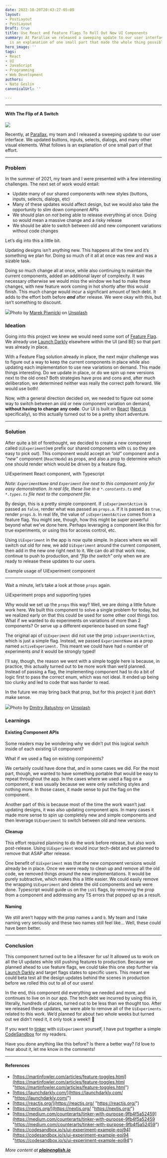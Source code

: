 ```yaml
---
date: 2022-10-20T20:43:27-05:00
layout:
- PostLayout
- PostLayout
Draft: true
title: Use React and Feature Flags To Roll Out New UI Components
summary: At Parallax we released a sweeping update to our user interface. What follows
  is an explanation of one small part that made the whole thing possible.
hero_image: ''
tags:
- React
- UI
- JavaScript
- Programming
- Web Development
authors:
- Nate Geslin
canonicalUrl: ''

---
```

***

#### With The Flip of A Switch

![](https://cdn-images-1.medium.com/max/1600/0*sViPWB4sXg5xE1TT)

Recently, at [Parallax](https://www.getparallax.com/), my team and I released a sweeping update to our user interface. We updated buttons, inputs, selects, dialogs, and many other visual elements. What follows is an explanation of one small part of that effort.

***

### Problem

In the summer of 2021, my team and I were presented with a few interesting challenges. The next set of work would entail:

* Update many of our shared components with new styles (buttons, inputs, selects, dialogs, etc)
* Many of these updates would affect design, but we would also take the opportunity to slim down component APIs
* We should plan on _not_ being able to release everything at once. Doing so would mean a massive change and a risky release
* We should be able to switch between old and new component variations without code changes

Let’s dig into this a little bit.

Updating designs isn’t anything new. This happens all the time and it’s something we plan for. Doing so much of it all at once was new and was a sizable task.

Doing so much change all at once, while also continuing to maintain the current components, added an additional layer of complexity. It was necessary otherwise we would miss the window we had to make these changes, with new feature work coming in hot shortly after this would finish. This much change would incur a significant amount of tech debt. It adds to the effort both before **_and_** after release. We were okay with this, but isn’t something to discount.

![](https://cdn-images-1.medium.com/max/1600/0*cPFx-0XPU4uapH0z)Photo by [Marek Piwnicki](https://unsplash.com/@marekpiwnicki?utm_source=medium&utm_medium=referral) on [Unsplash](https://unsplash.com?utm_source=medium&utm_medium=referral)

### Ideation

Going into this project we knew we would need some sort of [Feature Flag](https://martinfowler.com/articles/feature-toggles.html). We already use [Launch Darkly](https://launchdarkly.com/) elsewhere within the UI (and BE) so that part was already in place.

With a Feature Flag solution already in place, the next major challenge was to figure out a way to keep the current components in place while also updating each implementation to use new variations on demand. This made things interesting. Do we update in place, or do we spin up new versions next to the old ones? Both strategies have pros and cons and, after much deliberation, we determined neither was really the correct path forward. We would use both!

Now, with a general direction decided on, we needed to figure out some way to switch between an old or new component variation on demand, **without having to change any code**. Our UI is built on [React](https://reactjs.org/) ([Next.js](https://nextjs.org/) specifically), so this actually turned out to be a pretty short adventure.

***

### Solution

After quite a bit of forethought, we decided to create a new component called `UiExperiment`(we prefix our shared components with `Ui` so they are easy to pick out). This component would accept an _“old”_ component and a _“new”_ component (`ReactNode`) as props, and also a prop to determine which one should render which would be driven by a feature flag.

UiExperiment React component, with Typescript

_Note: `ExperimentName` and `Experiment` live next to this component only for easy demonstration. In real life, these live in a `*.constants.ts` and `*.types.ts` file next to the component file._

By design, this is a pretty simple component. If `isExperimentActive` is passed as `false`, render what was passed as `props.a`. If it is passed as `true`, render `props.b`. In real life, the value of `isExperimentActive` comes from a feature flag. You might see, though, how this might be super powerful beyond what we’ve done here. Perhaps leveraging a component like this for true experiments, or using this for access control, etc.

Using `UiExperiment` in the app is now quite simple. In places where we will switch out old for new, we add `UiExperiment` around the current component, then add in the new one right next to it. We can do all that work now, continue to push to production, and “_flip the switch”_ only when we are ready to release these updates to our users.

Example usage of UiExperiment component

***

Wait a minute, let’s take a look at those `props` again.

UiExperiment props and supporting types

Why would we set up the `props` this way? Well, we are doing a little future work here. We built this component to solve a single problem for today, but we realized early on that this could be used for some other cool things too. What if we wanted to do experiments on variations of more than 2 components? Or serve up a different experience based on some flag?

The original api of `UiExperiment` did not use the prop `isExperimentActive`, which is just a simple flag. Instead, we passed `ExperimentName` as a prop named `activeExperiment.` This meant we could have had `n` number of experiments _and_ it would be strongly typed!

I’ll say, though, the reason we went with a simple toggle here is because, in practice, this actually turned out to be more work than we’d planned. Instead of passing a flag, the implementing component had to do a bit of logic first to pass the correct enum, which was not ideal. It ended up being too clunky and led to code that was harder to read.

In the future we may bring back that prop, but for this project it just didn’t make sense.

![](https://cdn-images-1.medium.com/max/1600/0*KuSbG_9VWTVEbHJV)Photo by [Dmitry Ratushny](https://unsplash.com/@ratushny?utm_source=medium&utm_medium=referral) on [Unsplash](https://unsplash.com?utm_source=medium&utm_medium=referral)

### Learnings

#### Existing Component APIs

Some readers may be wondering why we didn’t put this logical switch inside of each existing UI component?

What if we used a flag on existing components?

We certainly could have done that, and in some cases we did. For the most part, though, we wanted to have something portable that would be easy to repeat throughout the app. In the cases where we used a flag on a component, it was usually because we were only switching styles and nothing more. In those cases, it made sense to put the flag on the component.

Another part of this is because most of the time the work wasn’t just updating designs, it was also updating component apis. In many cases it made more sense to spin up completely new and simple components and then leverage `UiExperiment` to switch between old and new versions.

#### Cleanup

This effort required planning to do the work before release, but also work post-release. Using `UiExperiment` would incur tech-debt and we planned to remove that ASAP after release.

One benefit of `UiExperiment` was that the new component versions would already be in place. Once we were ready to clean up and remove all the old code, we removed things _around_ the new implementations. It would be purely subtractive, which makes this a little easier. We could easily remove the wrapping `UiExperiment` and delete the old components and we were done. Typescript would guide us on the `isV1` flags, by removing the prop from a component and addressing any TS errors that popped up as a result.

#### Naming

We still aren’t happy with the prop names `a` and `b`. My team and I take naming very seriously and these two names still feel like… Well, these could have been better.

***

### Conclusion

This component turned out to be a lifesaver for us! It allowed us to work on all the UI updates while still pushing features to production. Because we planned ahead to use feature flags, we could take this one step further via [Launch Darkly](https://launchdarkly.com/) and target flags states to specific users. This meant we could beta test all the design updates behind the scenes in production before we rolled this out to all of our users!

In the end, this component did everything we needed and more, and continues to live on in our app. The tech debt we incurred by using this in, literally, hundreds of places, turned out to be less than we thought too. After we released these updates, we were able to remove all of the `UiExperiments` related to this work. We’d planned for about two whole weeks but turned out we didn’t need it, it only took a week!! 🎉

If you want to [tinker](https://medium.com/counterarts/tinker-with-purpose-9fb4f5a52459) with `UiExperiment` yourself, I have put together a simple [CodeSandbox](https://codesandbox.io/s/ui-experiment-example-eoj94) for my readers.

Have you done anything like this before? Is there a better way? I’d love to hear about it, let me know in the comments!

***

#### References

* [https://martinfowler.com/articles/feature-toggles.html](https://martinfowler.com/articles/feature-toggles.html "https://martinfowler.com/articles/feature-toggles.html")
* [https://launchdarkly.com/](https://launchdarkly.com/ "https://launchdarkly.com/")
* [https://reactjs.org/](https://reactjs.org/ "https://reactjs.org/")
* [https://nextjs.org/](https://nextjs.org/ "https://nextjs.org/")
* [https://medium.com/counterarts/tinker-with-purpose-9fb4f5a52459](https://medium.com/counterarts/tinker-with-purpose-9fb4f5a52459 "https://medium.com/counterarts/tinker-with-purpose-9fb4f5a52459")
* [https://codesandbox.io/s/ui-experiment-example-eoj94](https://codesandbox.io/s/ui-experiment-example-eoj94 "https://codesandbox.io/s/ui-experiment-example-eoj94")

_More content at_ [**_plainenglish.io_**](http://plainenglish.io/)